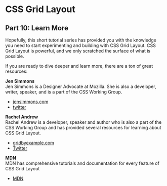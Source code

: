 # CSS Grid Layout
## Part 10: Learn More

Hopefully, this short tutorial series has provided you with the knowledge you need to start experimenting and building with CSS Grid Layout. CSS Grid Layout is powerful, and we only scratched the surface of what is possible. 

If you are ready to dive deeper and learn more, there are a ton of great resources:

**Jen Simmons**  
Jen Simmons is a Designer Advocate at Mozilla. She is also a developer, writer, speaker, and is a part of the CSS Working Group.

* [jensimmons.com](http://jensimmons.com)
* [twitter](https://twitter.com/jensimmons)


**Rachel Andrew**  
Rachel Andrew is a developer, speaker and author who is also a part of the CSS Working Group and has provided several resources for learning about CSS Grid Layout.

* [gridbyexample.com](https://gridbyexample.com/)
* [Twitter](https://twitter.com/rachelandrew)

**MDN**  
MDN has comprehensive tutorials and documentation for every feature of CSS Grid Layout

* [MDN](https://developer.mozilla.org/en-US/docs/Web/CSS/CSS_Grid_Layout)